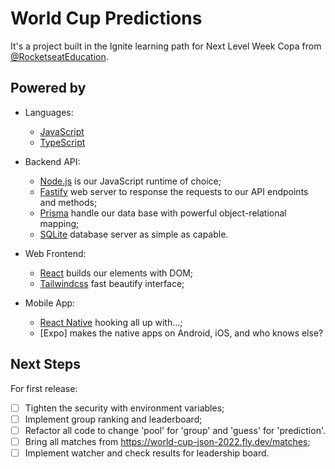 # World Cup Predictions #

It's a project built in the Ignite learning path for Next Level Week Copa from [@RocketseatEducation](https://github.com/rocketseat-education/ignite-nodejs-prisma).

## Powered by ##

- Languages: 
  - [JavaScript](https://developer.mozilla.org/en-US/docs/Web/JavaScript)
  - [TypeScript](https://www.typescriptlang.org)

- Backend API:
  - [Node.js](https://nodejs.org) is our JavaScript runtime of choice;
  - [Fastify](https://www.fastify.io) web server to response the requests to our API endpoints and methods; 
  - [Prisma](https://www.prisma.io) handle our data base with powerful object-relational mapping;
  - [SQLite](https://sqlite.org) database server as simple as capable.

- Web Frontend:
  - [React](https://reactjs.org) builds our elements with DOM;
  - [Tailwindcss](https://tailwindcss.com/) fast beautify interface;
 
- Mobile App:
  - [React Native](https://reactnative.dev/) hooking all up with...;
  - [Expo] makes the native apps on Android, iOS, and who knows else?
 

## Next Steps ##

For first release:

 - [ ] Tighten the security with environment variables;
 - [ ] Implement group ranking and leaderboard;
 - [ ] Refactor all code to change 'pool' for 'group' and 'guess' for 'prediction'.
 - [ ] Bring all matches from https://world-cup-json-2022.fly.dev/matches;
 - [ ] Implement watcher and check results for leadership board.
